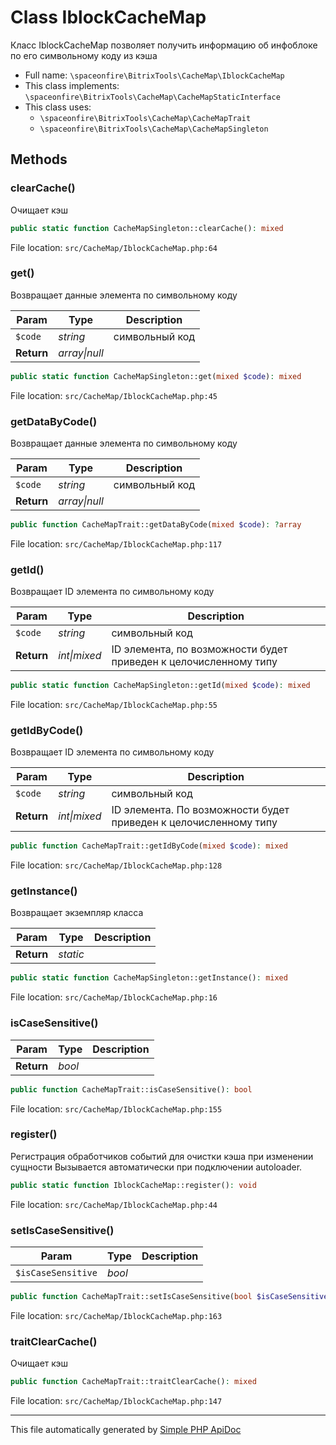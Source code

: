 # Class IblockCacheMap

Класс IblockCacheMap позволяет получить информацию об инфоблоке по его символьному коду из кэша

-   Full name: `\spaceonfire\BitrixTools\CacheMap\IblockCacheMap`
-   This class implements: `\spaceonfire\BitrixTools\CacheMap\CacheMapStaticInterface`
-   This class uses:
    -   `\spaceonfire\BitrixTools\CacheMap\CacheMapTrait`
    -   `\spaceonfire\BitrixTools\CacheMap\CacheMapSingleton`

## Methods

### clearCache()

Очищает кэш

```php
public static function CacheMapSingleton::clearCache(): mixed
```

File location: `src/CacheMap/IblockCacheMap.php:64`

### get()

Возвращает данные элемента по символьному коду

| Param      | Type              | Description    |
| ---------- | ----------------- | -------------- |
| `$code`    | _string_          | символьный код |
| **Return** | _array&#124;null_ |                |

```php
public static function CacheMapSingleton::get(mixed $code): mixed
```

File location: `src/CacheMap/IblockCacheMap.php:45`

### getDataByCode()

Возвращает данные элемента по символьному коду

| Param      | Type              | Description    |
| ---------- | ----------------- | -------------- |
| `$code`    | _string_          | символьный код |
| **Return** | _array&#124;null_ |                |

```php
public function CacheMapTrait::getDataByCode(mixed $code): ?array
```

File location: `src/CacheMap/IblockCacheMap.php:117`

### getId()

Возвращает ID элемента по символьному коду

| Param      | Type             | Description                                                      |
| ---------- | ---------------- | ---------------------------------------------------------------- |
| `$code`    | _string_         | символьный код                                                   |
| **Return** | _int&#124;mixed_ | ID элемента, по возможности будет приведен к целочисленному типу |

```php
public static function CacheMapSingleton::getId(mixed $code): mixed
```

File location: `src/CacheMap/IblockCacheMap.php:55`

### getIdByCode()

Возвращает ID элемента по символьному коду

| Param      | Type             | Description                                                      |
| ---------- | ---------------- | ---------------------------------------------------------------- |
| `$code`    | _string_         | символьный код                                                   |
| **Return** | _int&#124;mixed_ | ID элемента. По возможности будет приведен к целочисленному типу |

```php
public function CacheMapTrait::getIdByCode(mixed $code): mixed
```

File location: `src/CacheMap/IblockCacheMap.php:128`

### getInstance()

Возвращает экземпляр класса

| Param      | Type     | Description |
| ---------- | -------- | ----------- |
| **Return** | _static_ |             |

```php
public static function CacheMapSingleton::getInstance(): mixed
```

File location: `src/CacheMap/IblockCacheMap.php:16`

### isCaseSensitive()

| Param      | Type   | Description |
| ---------- | ------ | ----------- |
| **Return** | _bool_ |             |

```php
public function CacheMapTrait::isCaseSensitive(): bool
```

File location: `src/CacheMap/IblockCacheMap.php:155`

### register()

Регистрация обработчиков событий для очистки кэша при изменении сущности
Вызывается автоматически при подключении autoloader.

```php
public static function IblockCacheMap::register(): void
```

File location: `src/CacheMap/IblockCacheMap.php:44`

### setIsCaseSensitive()

| Param              | Type   | Description |
| ------------------ | ------ | ----------- |
| `$isCaseSensitive` | _bool_ |             |

```php
public function CacheMapTrait::setIsCaseSensitive(bool $isCaseSensitive): void
```

File location: `src/CacheMap/IblockCacheMap.php:163`

### traitClearCache()

Очищает кэш

```php
public function CacheMapTrait::traitClearCache(): mixed
```

File location: `src/CacheMap/IblockCacheMap.php:147`

---

This file automatically generated by [Simple PHP ApiDoc](https://github.com/spaceonfire/simple-php-apidoc)
